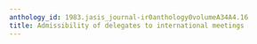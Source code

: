 ```yaml
---
anthology_id: 1983.jasis_journal-ir0anthology0volumeA34A4.16
title: Admissibility of delegates to international meetings
---
```

